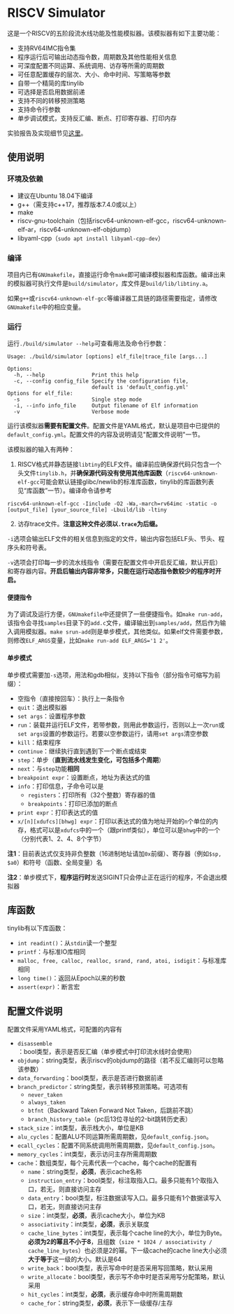 # RISCV Simulator

这是一个RISCV的五阶段流水线功能及性能模拟器。该模拟器有如下主要功能：

- 支持RV64IMC指令集
- 程序运行后可输出动态指令数，周期数及其他性能相关信息
- 可深度配置不同运算、系统调用、访存等所需的周期数
- 可任意配置缓存的层次、大小、命中时间、写策略等参数
- 自带一个精简的库tinylib
- 可选择是否启用数据前递
- 支持不同的转移预测策略
- 支持命令行参数
- 单步调试模式，支持反汇编、断点、打印寄存器、打印内存

实验报告及实现细节见[这里](./doc/lab_report.md)。

## 使用说明

### 环境及依赖

- 建议在Ubuntu 18.04下编译
- g++（需支持c++17，推荐版本7.4.0或以上）
- make
- riscv-gnu-toolchain（包括riscv64-unknown-elf-gcc，riscv64-unknown-elf-ar，riscv64-unknown-elf-objdump）
- libyaml-cpp（`sudo apt install libyaml-cpp-dev`）

### 编译

项目内已有`GNUmakefile`，直接运行命令`make`即可编译模拟器和库函数。编译出来的模拟器可执行文件是`build/simulator`，库文件是`build/lib/libtiny.a`。

如果`g++`或`riscv64-unknown-elf-gcc`等编译器工具链的路径需要指定，请修改`GNUmakefile`中的相应变量。

### 运行

运行`./build/simulator --help`可查看用法及命令行参数：

```
Usage: ./build/simulator [options] elf_file|trace_file [args...]

Options:
  -h, --help               Print this help
  -c, --config config_file Specify the configuration file,
                           default is 'default_config.yml'
Options for elf_file:
  -s                       Single step mode
  -i, --info info_file     Output filename of Elf information
  -v                       Verbose mode
```

运行该模拟器**需要有配置文件**。配置文件是YAML格式，默认是项目中已提供的`default_config.yml`。配置文件的内容及说明请见"配置文件说明"一节。

该模拟器的输入有两种：

1. RISCV格式并静态链接`libtiny`的ELF文件。编译前应确保源代码只包含一个头文件`tinylib.h`，并**确保源代码没有使用其他库函数**（`riscv64-unknown-elf-gcc`可能会默认链接glibc/newlib的标准库函数，tinylib的库函数列表见“库函数”一节）。编译命令请参考

```
riscv64-unknown-elf-gcc -Iinclude -O2 -Wa,-march=rv64imc -static -o [output_file] [your_source_file] -Lbuild/lib -ltiny
```

2. 访存trace文件。**注意这种文件必须以`.trace`为后缀。**

`-i`选项会输出ELF文件的相关信息到指定的文件，输出内容包括ELF头、节头、程序头和符号表。

`-v`选项会打印每一步的流水线指令（需要在配置文件中开启反汇编，默认开启）和寄存器内容。**开启后输出内容非常多，只能在运行动态指令数较少的程序时开启。**

#### 便捷指令

为了调试及运行方便，`GNUmakefile`中还提供了一些便捷指令。如`make run-add`，该指令会寻找`samples`目录下的`add.c`文件，编译输出到`samples/add`，然后作为输入调用模拟器。`make srun-add`则是单步模式，其他类似。如果elf文件需要参数，则修改`ELF_ARGS`变量，比如`make run-add ELF_ARGS='1 2'`。

#### 单步模式

单步模式需要加`-s`选项，用法和gdb相似，支持以下指令（部分指令可缩写为前缀）：

- 空指令（直接按回车）：执行上一条指令
- `quit`：退出模拟器
- `set args`：设置程序参数
- `run`：装载并运行ELF文件，若带参数，则用此参数运行，否则以上一次`run`或`set args`设置的参数运行。若要以空参数运行，请用`set args`清空参数
- `kill`：结束程序
- `continue`：继续执行直到遇到下一个断点或结束
- `step`：单步（**直到流水线发生变化，可包括多个周期**）
- `next`：与`step`功能**相同**
- `breakpoint expr`：设置断点，地址为表达式的值
- `info`：打印信息，子命令可以是
  - `registers`：打印所有（32个整数）寄存器的值
  - `breakpoints`：打印已添加的断点
- `print expr`：打印表达式的值
- `x/[n][xdufcs][bhwg] expr`：打印以表达式的值为地址开始的`n`个单位的内存，格式可以是`xdufcs`中的一个（跟printf类似），单位可以是`bhwg`中的一个（分别代表1、2、4、8个字节）

**注1**：目前表达式仅支持非负整数（16进制地址请加`0x`前缀）、寄存器（例如`$sp, $a0`）和符号（函数、全局变量）名

**注2**：单步模式下，**程序运行时**发送SIGINT只会停止正在运行的程序，不会退出模拟器

## 库函数

tinylib有以下库函数：

- `int readint()`：从`stdin`读一个整型
- `printf`：与标准IO库相同
- `malloc, free, calloc, realloc, srand, rand, atoi, isdigit`：与标准库相同
- `long time()`：返回从Epoch以来的秒数
- `assert(expr)`：断言宏

## 配置文件说明

配置文件采用YAML格式，可配置的内容有

- `disassemble`：bool类型，表示是否反汇编（单步模式中打印流水线时会使用）
- `objdump`：string类型，表示riscv的objdump的路径（若不反汇编则可以忽略该参数）
- `data_forwarding`：bool类型，表示是否进行数据前递
- `branch_predictor`：string类型，表示转移预测策略。可选项有
  - `never_taken`
  - `always_taken`
  - `btfnt`（Backward Taken Forward Not Taken，后跳前不跳）
  - `branch_history_table`（pc后13位寻址的2-bit跳转历史表）
- `stack_size`：int类型，表示栈大小，单位是KB
- `alu_cycles`：配置ALU不同运算所需周期数，见`default_config.json`。
- `ecall_cycles`：配置不同系统调用所需周期数，见`default_config.json`。
- `memory_cycles`：int类型，表示访问主存所需周期数
- `cache`：数组类型，每个元素代表一个cache，每个cache的配置有
  - `name`：string类型，**必须**，表示cache名称
  - `instruction_entry`：bool类型，标注取指入口。最多只能有1个取指入口，若无，则直接访问主存
  - `data_entry`：bool类型，标注数据读写入口。最多只能有1个数据读写入口，若无，则直接访问主存
  - `size`：int类型，**必须**，表示cache大小，单位为KB
  - `associativity`：int类型，**必须**，表示关联度
  - `cache_line_bytes`：int类型，表示每个cache line的大小，单位为Byte。**必须为2的幂且不小于8**，且组数（`size * 1024 / associativity / cache_line_bytes`）也必须是2的幂。下一级cache的cache line大小必须**大于等于**这一级的大小。默认是64
  - `write_back`：bool类型，表示写命中时是否采用写回策略，默认采用
  - `write_allocate`：bool类型，表示写不命中时是否采用写分配策略，默认采用
  - `hit_cycles`：int类型，**必须**，表示缓存命中时所需周期数
  - `cache_for`：string类型，**必须**，表示下一级缓存/主存

